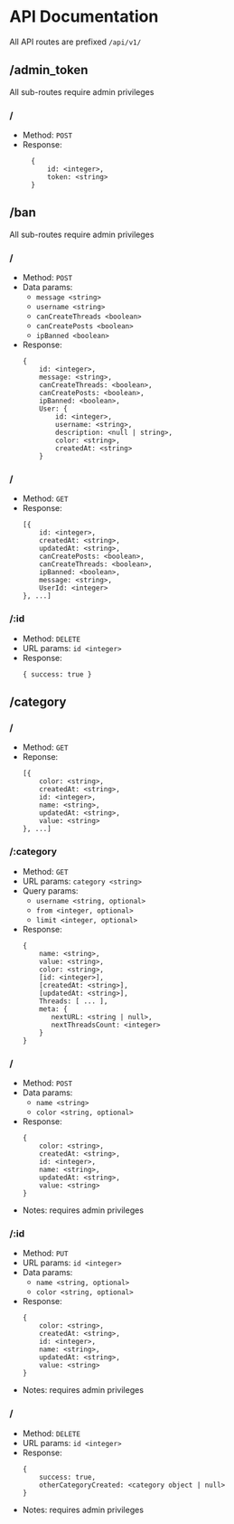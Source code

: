 # API Documentation

All API routes are prefixed `/api/v1/`

## /admin_token
All sub-routes require admin privileges

### /
* Method: `POST`
* Response:
  ```
    {
        id: <integer>,
        token: <string>
    }
  ```

## /ban
All sub-routes require admin privileges

### /
* Method: `POST`
* Data params:
  * `message <string>`
  * `username <string>`
  * `canCreateThreads <boolean>`
  * `canCreatePosts <boolean>`
  * `ipBanned <boolean>`
* Response:
  ```
  {
      id: <integer>,
      message: <string>,
      canCreateThreads: <boolean>,
      canCreatePosts: <boolean>,
      ipBanned: <boolean>,
      User: {
          id: <integer>,
          username: <string>,
          description: <null | string>,
          color: <string>,
          createdAt: <string>
      }
  ```

### /
 * Method: `GET`
 * Response:
   ```
   [{
       id: <integer>,
       createdAt: <string>,
       updatedAt: <string>,
       canCreatePosts: <boolean>,
       canCreateThreads: <boolean>,
       ipBanned: <boolean>,
       message: <string>,
       UserId: <integer>
   }, ...]
   ```
   
### /:id
 * Method: `DELETE`
 * URL params: `id <integer>`
 * Response:
   ```
   { success: true }
   ```

## /category

### /
 * Method: `GET`
 * Reponse:
   ```
   [{
       color: <string>,
       createdAt: <string>,
       id: <integer>,
       name: <string>,
       updatedAt: <string>,
       value: <string>
   }, ...]
   ```

### /:category
 * Method: `GET`
 * URL params: `category <string>`
 * Query params:
   * `username <string, optional>`
   * `from <integer, optional>`
   * `limit <integer, optional>`
* Response:
  ```
  {
      name: <string>,
      value: <string>,
      color: <string>,
      [id: <integer>],
      [createdAt: <string>],
      [updatedAt: <string>],
      Threads: [ ... ],
      meta: {
         nextURL: <string | null>,
         nextThreadsCount: <integer>
      }
  }
  ```
  
### /
* Method: `POST`
* Data params:
  * `name <string>`
  * `color <string, optional>`
* Response:
  ```
  {
      color: <string>,
      createdAt: <string>,
      id: <integer>,
      name: <string>,
      updatedAt: <string>,
      value: <string>
  }
  ```
* Notes: requires admin privileges

### /:id
* Method: `PUT`
* URL params: `id <integer>`	
* Data params:
  * `name <string, optional>`
  * `color <string, optional>`
* Response:
  ```
  {
      color: <string>,
      createdAt: <string>,
      id: <integer>,
      name: <string>,
      updatedAt: <string>,
      value: <string>
  }
  ```
* Notes: requires admin privileges

### /
* Method: `DELETE`
* URL params: `id <integer>`
* Response:
  ```
  {
      success: true,
      otherCategoryCreated: <category object | null>
  }
  ```
* Notes: requires admin privileges